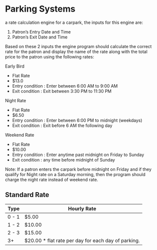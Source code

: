 # Parking Systems

a rate calculation engine for a carpark, the inputs for this engine are:
1. Patron’s Entry Date and Time
2. Patron’s Exit Date and Time

Based on these 2 inputs the engine program should calculate the correct rate for the patron and display the name of  the rate along with the total price to the patron using the following rates: 

Early Bird
  - Flat Rate
  - $13.0
  - Entry condition : Enter between 6:00 AM to 9:00 AM
  - Exit condition : Exit between 3:30 PM to 11:30 PM
   
Night Rate
  - Flat Rate
  - $6.50
  - Entry condition : Enter between 6:00 PM to midnight (weekdays)
  - Exit condition : Exit before 6 AM the following day
   
Weekend Rate
  - Flat Rate
  - $10.00 
  - Entry condition : Enter anytime past midnight on Friday to Sunday
  - Exit condition : any time before midnight of Sunday

Note:
If a patron enters the carpark before midnight on Friday and if they qualify 
for Night rate on a Saturday morning, then the program should charge the 
night rate instead of weekend rate. 
  
## Standard Rate

| Type | Hourly Rate |
| ------ | ------ |
| 0 - 1 | $5.00|
| 1 - 2 | $10.00|
| 2 - 3 | $15.00|
| 3+ | $20.00 * flat rate per day for each day of parking.|
